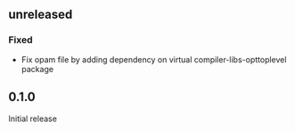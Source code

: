 ## unreleased

### Fixed

- Fix opam file by adding dependency on virtual compiler-libs-opttoplevel package

## 0.1.0

Initial release
